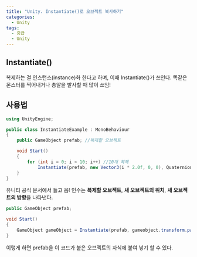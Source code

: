 ```yaml
---
title: "Unity. Instantiate()로 오브젝트 복사하기"
categories:
  - Unity
tags:
  - 중급
  - Unity
---
```


## Instantiate()

복제하는 걸 인스턴스(instance)화 한다고 하며, 이때 Instantiate()가 쓰인다. 똑같은 몬스터를 찍어내거나 총알을 발사할 때 많이 쓰임!

## 사용법

```c#
using UnityEngine;

public class InstantiateExample : MonoBehaviour
{
    public GameObject prefab; //복제할 오브젝트

    void Start()
    {
        for (int i = 0; i < 10; i++) //10개 복제
            Instantiate(prefab, new Vector3(i * 2.0f, 0, 0), Quaternion.identity);
    }
}
```

유니티 공식 문서에서 들고 옴!
인수는 **복제할 오브젝트**, **새 오브젝트의 위치**, **새 오브젝트의 방향**을 나타낸다.

```c#
public GameObject prefab;

void Start()
{
    GameObject gameObject = Instantiate(prefab, gameobject.transform.parent);
}
```

이렇게 하면 prefab을 이 코드가 붙은 오브젝트의 자식에 붙여 넣기 할 수 있다.